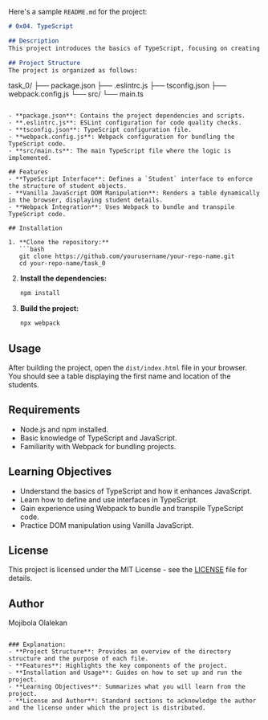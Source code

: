 Here's a sample `README.md` for the project:

```markdown
# 0x04. TypeScript

## Description
This project introduces the basics of TypeScript, focusing on creating interfaces, using TypeScript with Webpack, and rendering HTML content using Vanilla JavaScript. The project demonstrates how to use TypeScript to write clean, maintainable, and type-safe code while building a simple web application.

## Project Structure
The project is organized as follows:

```
task_0/
├── package.json
├── .eslintrc.js
├── tsconfig.json
├── webpack.config.js
└── src/
    └── main.ts
```

- **package.json**: Contains the project dependencies and scripts.
- **.eslintrc.js**: ESLint configuration for code quality checks.
- **tsconfig.json**: TypeScript configuration file.
- **webpack.config.js**: Webpack configuration for bundling the TypeScript code.
- **src/main.ts**: The main TypeScript file where the logic is implemented.

## Features
- **TypeScript Interface**: Defines a `Student` interface to enforce the structure of student objects.
- **Vanilla JavaScript DOM Manipulation**: Renders a table dynamically in the browser, displaying student details.
- **Webpack Integration**: Uses Webpack to bundle and transpile TypeScript code.

## Installation

1. **Clone the repository:**
   ```bash
   git clone https://github.com/yourusername/your-repo-name.git
   cd your-repo-name/task_0
   ```

2. **Install the dependencies:**
   ```bash
   npm install
   ```

3. **Build the project:**
   ```bash
   npx webpack
   ```

## Usage

After building the project, open the `dist/index.html` file in your browser. You should see a table displaying the first name and location of the students.

## Requirements

- Node.js and npm installed.
- Basic knowledge of TypeScript and JavaScript.
- Familiarity with Webpack for bundling projects.

## Learning Objectives

- Understand the basics of TypeScript and how it enhances JavaScript.
- Learn how to define and use interfaces in TypeScript.
- Gain experience using Webpack to bundle and transpile TypeScript code.
- Practice DOM manipulation using Vanilla JavaScript.

## License
This project is licensed under the MIT License - see the [LICENSE](LICENSE) file for details.

## Author
Mojibola Olalekan
```

### Explanation:
- **Project Structure**: Provides an overview of the directory structure and the purpose of each file.
- **Features**: Highlights the key components of the project.
- **Installation and Usage**: Guides on how to set up and run the project.
- **Learning Objectives**: Summarizes what you will learn from the project.
- **License and Author**: Standard sections to acknowledge the author and the license under which the project is distributed.